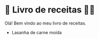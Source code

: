 #  :book: Livro de receitas :man_cook: 

Olá! Bem vindo ao meu livro de receitas.

- Lasanha de carne  moída

